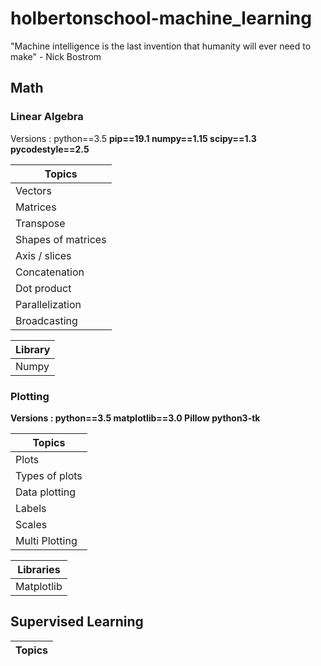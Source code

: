 # holbertonschool-machine_learning

"Machine intelligence is the last invention that humanity will ever need to make" - Nick Bostrom

## Math

### Linear Algebra

Versions :
  python==3.5 <b>
  pip==19.1 <b>
  numpy==1.15 <b>
  scipy==1.3 <b>
  pycodestyle==2.5 <b>

| Topics |
| ------- |
| Vectors |
| Matrices |
| Transpose |
| Shapes of matrices |
| Axis / slices |
| Concatenation |
| Dot product |
| Parallelization |
| Broadcasting |

| Library |
| ------- |
| Numpy |

### Plotting

Versions :
  python==3.5 <b>
  matplotlib==3.0 <b>
  Pillow <b>
  python3-tk <b>

| Topics |
| ------ |
| Plots |
| Types of plots |
| Data plotting |
| Labels |
| Scales |
| Multi Plotting |

| Libraries |
| --------- |
| Matplotlib |

## Supervised Learning

| Topics |
| ------ |

